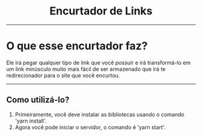 <h1 align="center"> Encurtador de Links </h1>

---

# O que esse encurtador faz?
	
Ele irá pegar qualquer tipo de link que você possuir e irá transformá-lo em um link minúsculo muito mais fácil de ser armazenado que irá te redirecionador para o site que você encurtou.

---
</hr>

## Como utilizá-lo?

</hr>

1. Primeiramente, você deve instalar as bibliotecas usando o comando 'yarn install'.
2. Agora você pode iniciar o servidor, o comando é 'yarn start'.

